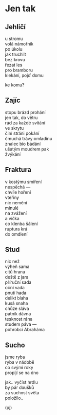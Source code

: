 Jen tak
=======


Jehličí
-------

u stromu  
volá námořník  
po úkolu  
jak truchlit  
bez krovu  
řezat les  
pro bramboru  
klekání, pojď domu

ke komu?


Zajíc
-----

stopu brázd prohání  
jen tak, do větru  
rád za každé svítání  
ve skrytu  
činí stráni pokání  
čmuchá trávy omladinu  
znalec bio bádání  
ušatým moudrem pak  
žvýkání


Fraktura
--------

v kostýmu smíření  
nespěchá —  
chvíle hoření  
vteřiny  
nic nemění  
minulé  
na zvážení  
a víčka  
co klenba šálení  
ruptura krá  
do omdlení


Stud
----

nic než  
výheň sama  
citů hrana  
deště z jara  
příruční sada  
oční vada  
pnutí hada   
delikt blaha  
kusá snaha  
chůze sláva  
patník dávna  
tesknost rána  
studem páva —   
pohrobci Abraháma


Sucho
-----
  
jsme ryba  
ryba v nádobě  
co svými roky  
propíjí se na dno

jak.. vyčíst hrdlu  
by pár doušků  
za suchost světa  
položilo..


(pj)

